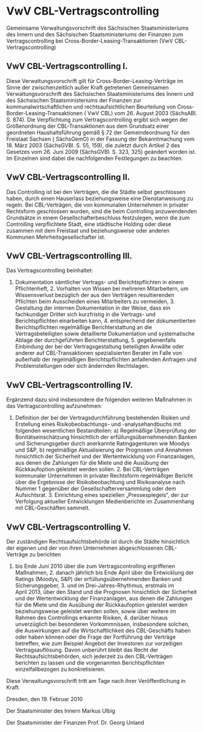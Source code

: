# VwV CBL-Vertragscontrolling

Gemeinsame Verwaltungsvorschrift des Sächsischen Staatsministeriums des Innern und des Sächsischen Staatsministeriums der Finanzen zum Vertragscontrolling bei Cross-Border-Leasing-Transaktionen (VwV CBL-Vertragscontrolling)

## VwV CBL-Vertragscontrolling I.

Diese Verwaltungsvorschrift gilt für Cross-Border-Leasing-Verträge im Sinne der zwischenzeitlich außer Kraft getretenen Gemeinsamen Verwaltungsvorschrift des Sächsischen Staatsministeriums des Innern und des Sächsischen Staatsministeriums der Finanzen zur kommunalwirtschaftlichen und rechtsaufsichtlichen Beurteilung von Cross-Border-Leasing-Transaktionen (
        VwV CBL) vom 26. August 2003 (SächsABl. S. 874). Die Verpflichtung zum Vertragscontrolling ergibt sich wegen der Größenordnung der CBL-Transaktionen aus dem Grundsatz einer geordneten Haushaltsführung gemäß § 72 der Gemeindeordnung für den Freistaat Sachsen (
        SächsGemO) in der Fassung der Bekanntmachung vom 18. März 2003 (SächsGVBl. S. 55, 159), die zuletzt durch Artikel 2 des Gesetzes vom 26. Juni 2009 (SächsGVBl. S. 323, 325) geändert worden ist. Im Einzelnen sind dabei die nachfolgenden Festlegungen zu beachten.


## VwV CBL-Vertragscontrolling II.

Das Controlling ist bei den Verträgen, die die Städte selbst geschlossen haben, durch einen Hauserlass beziehungsweise eine Dienstanweisung zu regeln. Bei CBL-Verträgen, die von kommunalen Unternehmen in privater Rechtsform geschlossen wurden, sind die beim Controlling anzuwendenden Grundsätze in einem Gesellschafterbeschluss festzulegen, wenn die zum Controlling verpflichtete Stadt, eine städtische Holding oder diese zusammen mit dem Freistaat und beziehungsweise oder anderen Kommunen Mehrheitsgesellschafter ist.


## VwV CBL-Vertragscontrolling III.

Das Vertragscontrolling beinhaltet:

1. Dokumentation sämtlicher Vertrags- und Berichtspflichten in einem Pflichtenheft, 2. Vorhalten von Wissen bei mehreren Mitarbeitern, um Wissensverlust bezüglich der aus den Verträgen resultierenden Pflichten beim Ausscheiden eines Mitarbeiters zu vermeiden, 3. Gestaltung der internen Dokumentation in der Weise, dass ein fachkundiger Dritter sich kurzfristig in die Vertrags- und Berichtspflichten einarbeiten kann, 4. entsprechend der dokumentierten Berichtspflichten regelmäßige Berichterstattung an die Vertragsbeteiligten sowie detaillierte Dokumentation und systematische Ablage der durchgeführten Berichterstattung, 5. gegebenenfalls Einbindung der bei der Vertragsgestaltung beteiligten Anwälte oder anderer auf CBL-Transaktionen spezialisierten Berater im Falle von außerhalb der regelmäßigen Berichtspflichten anfallenden Anfragen und Problemstellungen oder sich ändernden Rechtslagen. 
## VwV CBL-Vertragscontrolling IV.

Ergänzend dazu sind insbesondere die folgenden weiteren Maßnahmen in das Vertragscontrolling aufzunehmen:

1. Definition der bei der Vertragsdurchführung bestehenden Risiken und Erstellung eines Risikobeobachtungs- und -analysehandbuchs mit folgenden wesentlichen Bestandteilen: a) Regelmäßige Überprüfung der Bonitätseinschätzung hinsichtlich der erfüllungsübernehmenden Banken und Sicherungsgeber durch anerkannte Ratingagenturen wie Moodys und S&P, b) regelmäßige Aktualisierung der Prognosen und Annahmen hinsichtlich der Sicherheit und der Wertentwicklung von Finanzanlagen, aus denen die Zahlungen für die Miete und die Ausübung der Rückkaufoption geleistet werden sollen. 2. Bei CBL-Verträgen kommunaler Unternehmen in privater Rechtsform regelmäßiger Bericht über die Ergebnisse der Risikobeobachtung und Risikoanalyse nach Nummer 1 gegenüber der Gesellschafterversammlung oder dem Aufsichtsrat. 3. Einrichtung eines speziellen „Pressespiegels“, der zur Verfolgung aktueller Entwicklungen Medienberichte im Zusammenhang mit CBL-Geschäften sammelt. 
## VwV CBL-Vertragscontrolling V.

Der zuständigen Rechtsaufsichtsbehörde ist durch die Städte hinsichtlich der eigenen und der von ihren Unternehmen abgeschlossenen CBL-Verträge zu berichten

1. bis Ende Juni 2010 über die zum Vertragscontrolling ergriffenen Maßnahmen, 2. danach jährlich bis Ende April über die Entwicklung der Ratings (Moodys, S&P) der erfüllungsübernehmenden Banken und Sicherungsgeber, 3. und im Drei-Jahres-Rhythmus, erstmals im April 2013, über den Stand und die Prognosen hinsichtlich der Sicherheit und der Wertentwicklung der Finanzanlagen, aus denen die Zahlungen für die Miete und die Ausübung der Rückkaufoption geleistet werden beziehungsweise geleistet werden sollen, sowie über weitere im Rahmen des Controllings erkannte Risiken, 4. darüber hinaus unverzüglich bei besonderen Vorkommnissen, insbesondere solchen, die Auswirkungen auf die Wirtschaftlichkeit des CBL-Geschäfts haben oder haben können oder die Frage der Fortführung der Verträge betreffen, wie zum Beispiel Angebot der Investoren zur vorzeitigen Vertragsauflösung. Davon unberührt bleibt das Recht der Rechtsaufsichtsbehörden, sich jederzeit zu den CBL-Verträgen berichten zu lassen und die vorgenannten Berichtspflichten einzelfallbezogen zu konkretisieren.

Diese Verwaltungsvorschrift tritt am Tage nach ihrer Veröffentlichung in Kraft.

Dresden, den 19. Februar 2010

Der Staatsminister des Innern 
           Markus Ulbig

Der Staatsminister der Finanzen 
           Prof. Dr. Georg Unland

